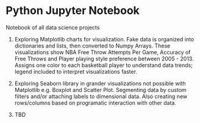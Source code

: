 # Python Jupyter Notebook
Notebook of all data science projects

1. Exploring Matplotlib charts for visualization. Fake data is organized into dictionaries and lists, then converted to Numpy Arrays. These visualizations show NBA Free Throw Attempts Per Game, Accuracy of Free Throws and Player playing style preference between 2005 - 2013. Assigns one color to each basketball player to understand data trends; legend included to interpret visualizations faster.

2. Exploring Seaborn library in grander visualizations not possible with Matplotlib e.g. Boxplot and Scatter Plot. Segmenting data by custom filters and/or attaching labels to dimensional data. Also creating new rows/columns based on programatic interaction with other data.

3. TBD